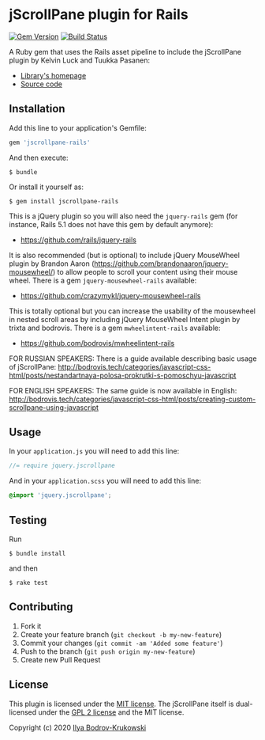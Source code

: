 # jScrollPane plugin for Rails

[![Gem Version](https://badge.fury.io/rb/jscrollpane-rails.svg)](http://badge.fury.io/rb/jscrollpane-rails)
[![Build Status](https://travis-ci.org/bodrovis/jscrollpane-rails.svg?branch=master)](https://travis-ci.org/bodrovis/jscrollpane-rails)

A Ruby gem that uses the Rails asset pipeline to include the jScrollPane plugin by Kelvin Luck and Tuukka Pasanen:

* [Library's homepage](http://jscrollpane.kelvinluck.com/)
* [Source code](https://github.com/vitch/jScrollPane)

## Installation

Add this line to your application's Gemfile:

```ruby
gem 'jscrollpane-rails'
```

And then execute:

    $ bundle

Or install it yourself as:

    $ gem install jscrollpane-rails

This is a jQuery plugin so you will also need the `jquery-rails` gem (for instance, Rails 5.1 does not have this gem by default anymore):

* https://github.com/rails/jquery-rails

It is also recommended (but is optional) to include jQuery MouseWheel plugin by Brandon Aaron
(https://github.com/brandonaaron/jquery-mousewheel/) to allow people to scroll your content
using their mouse wheel. There is a gem `jquery-mousewheel-rails` available:

* https://github.com/crazymykl/jquery-mousewheel-rails

This is totally optional but you can increase the usability of the mousewheel in nested scroll areas
by including jQuery MouseWheel Intent plugin by trixta and bodrovis.
There is a gem `mwheelintent-rails` available:

* https://github.com/bodrovis/mwheelintent-rails

FOR RUSSIAN SPEAKERS: There is a guide available describing basic usage of jScrollPane: http://bodrovis.tech/categories/javascript-css-html/posts/nestandartnaya-polosa-prokrutki-s-pomoschyu-javascript

FOR ENGLISH SPEAKERS: The same guide is now available in English: http://bodrovis.tech/categories/javascript-css-html/posts/creating-custom-scrollpane-using-javascript

## Usage

In your `application.js` you will need to add this line:

```js
//= require jquery.jscrollpane
```

And in your `application.scss` you will need to add this line:

```scss
@import 'jquery.jscrollpane';
```

## Testing

Run

```console
$ bundle install
```

and then

```console
$ rake test
```

## Contributing

1. Fork it
2. Create your feature branch (`git checkout -b my-new-feature`)
3. Commit your changes (`git commit -am 'Added some feature'`)
4. Push to the branch (`git push origin my-new-feature`)
5. Create new Pull Request

## License

This plugin is licensed under the [MIT license](https://github.com/bodrovis/jscrollpane-rails/blob/master/LICENSE). The jScrollPane itself is dual-licensed under the [GPL 2 license](https://github.com/vitch/jScrollPane/blob/master/GPL-LICENSE.txt) and the MIT license.

Copyright (c) 2020 [Ilya Bodrov-Krukowski](http://bodrovis.tech)
